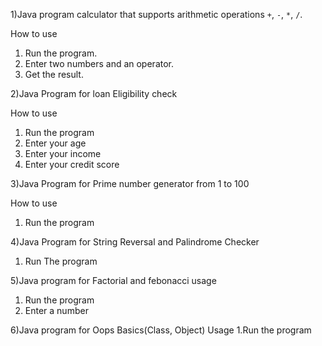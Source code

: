 1)Java program calculator that supports arithmetic operations `+`, `-`, `*`, `/`.

How to use
1. Run the program.
2. Enter two numbers and an operator.
3. Get the result.


2)Java Program for loan Eligibility check

How to use
1. Run the program
2. Enter your age
3. Enter your income
4. Enter your credit score

3)Java Program for Prime number generator from 1 to 100

How to use
1. Run the program

4)Java Program for String Reversal and Palindrome Checker
1. Run The program

5)Java program for Factorial and febonacci 
usage
1. Run the program
2. Enter a number

6)Java program for Oops Basics(Class, Object)
Usage
1.Run the program
